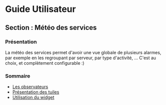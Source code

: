# Guide Utilisateur

## Section : Météo des services

### Présentation

La météo des services permet d'avoir une vue globale de plusieurs alarmes, par exemple en les regroupant par serveur, par type d'activité, ... C'est au choix, et complètement configurable :)

### Sommaire

- [Les observateurs](/doc-ce/Guide%20Utilisateur/Meteo%20des%20services/Les%20observateurs.md)  
- [Présentation des tuiles](/doc-ce/Guide%20Utilisateur/Meteo%20des%20services/Pr%C3%A9sentation%20tuiles.md)  
- [Utilisation du widget](/doc-ce/Guide%20Utilisateur/Meteo%20des%20services/Utilisation%20du%20widget.md)  
